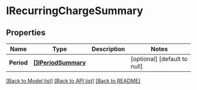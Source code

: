 # IRecurringChargeSummary

## Properties
Name | Type | Description | Notes
------------ | ------------- | ------------- | -------------
**Period** | [**[]IPeriodSummary**](IPeriodSummary.md) |  | [optional] [default to null]

[[Back to Model list]](../README.md#documentation-for-models) [[Back to API list]](../README.md#documentation-for-api-endpoints) [[Back to README]](../README.md)


